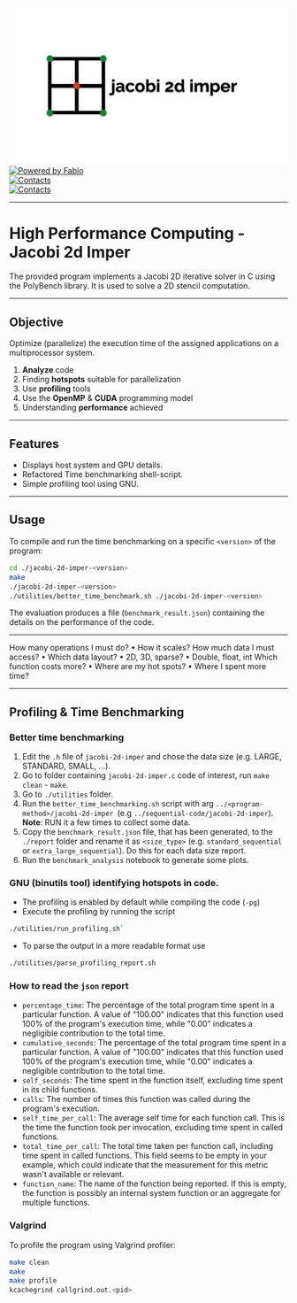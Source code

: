 ![icon](icon.png)
[![Powered by Fabio](https://img.shields.io/badge/Author%20-Fabio%20Bove-orange.svg?style=flat&colorA=E1523D&colorB=007D8A)]()  
[![Contacts](https://img.shields.io/badge/Email%20-fabio.bove.dr@gmail.com-orange.svg?style=flat&colorA=E1523D&colorB=007D8A)]()  
[![Contacts](https://img.shields.io/badge/Email%20-216219@studenti.unimore.it@gmail.com-orange.svg?style=flat&colorA=E1523D&colorB=007D8A)]()  

--- 

# High Performance Computing - Jacobi 2d Imper
The provided program implements a Jacobi 2D iterative solver in C using the PolyBench library.
It is used to solve a 2D stencil computation.

---

## Objective
Optimize (parallelize) the execution time of the assigned
applications on a multiprocessor system.

1. **Analyze** code
2. Finding **hotspots** suitable for parallelization
3. Use **profiling** tools
4. Use the **OpenMP** & **CUDA** programming model
5. Understanding **performance** achieved

---

## Features
- Displays host system and GPU details.
- Refactored Time benchmarking shell-script.
- Simple profiling tool using GNU.

---

## Usage
To compile and run the time benchmarking on a specific `<version>` of the program:
```bash
cd ./jacobi-2d-imper-<version>
make
./jacobi-2d-imper-<version>
./utilities/better_time_benchmark.sh ./jacobi-2d-imper-<version>
```

The evaluation produces a file (`benchmark_result.json`) containing the details on the performance of the code.

---
How many operations I must do?
• How it scales?
How much data I must access?
• Which data layout?
• 2D, 3D, sparse?
• Double, float, int
Which function costs more?
• Where are my hot spots?
• Where I spent more time?

---

## Profiling & Time Benchmarking
### Better time benchmarking
1. Edit the `.h` file of `jacobi-2d-imper` and chose the data size (e.g. LARGE, STANDARD, SMALL, ...).
2. Go to folder containing `jacobi-2d-imper.c` code of interest, run `make clean` - `make`.
3. Go to `./utilities` folder.
4. Run the `better_time_benchmarking.sh` script with arg `../<program-method>/jacobi-2d-imper `(e.g `../sequential-code/jacobi-2d-imper`). **Note**: RUN it a few times to collect some data.
5. Copy the `benchmark_result.json` file, that has been generated, to the `./report` folder and rename it as `<size_type>` (e.g. `standard_sequential` or `extra_large_sequential`). Do this for each data size report.
6. Run the `benchmark_analysis` notebook to generate some plots.

### GNU (binutils tool) identifying hotspots in code.
- The profiling is enabled by default while compiling the code (`-pg`)
- Execute the profiling by running the script 
```bash
./utilities/run_profiling.sh`
```
- To parse the output in a more readable format use
```bash
./utilities/parse_profiling_report.sh
```
### How to read the `json` report

- `percentage_time`: The percentage of the total program time spent in a particular function. A value of "100.00" indicates that this function used 100% of the program's execution time, while "0.00" indicates a negligible contribution to the total time. 
- `cumulative_seconds`: The percentage of the total program time spent in a particular function. A value of "100.00" indicates that this function used 100% of the program's execution time, while "0.00" indicates a negligible contribution to the total time.
- `self_seconds`: The time spent in the function itself, excluding time spent in its child functions.
- `calls`: The number of times this function was called during the program's execution.
- `self_time_per_call`: The average self time for each function call. This is the time the function took per invocation, excluding time spent in called functions.
- `total_time_per_call`:  The total time taken per function call, including time spent in called functions. This field seems to be empty in your example, which could indicate that the measurement for this metric wasn't available or relevant.
- `function_name`:  The name of the function being reported. If this is empty, the function is possibly an internal system function or an aggregate for multiple functions.

### Valgrind
To profile the program using Valgrind profiler:
```bash
make clean
make
make profile
kcachegrind callgrind.out.<pid>
```


